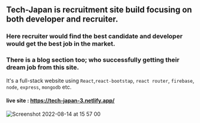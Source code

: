 
## Tech-Japan is recruitment site build focusing on both developer and recruiter.
### Here recruiter would find the best candidate and developer would get the best job in the market.
### There is a blog section too; who successfully getting their dream job from this site.
It's a  full-stack website using `React`,`react-bootstap`, `react router`, `firebase`, `node`, `express`, `mongodb` etc. 

#### live site : https://tech-japan-3.netlify.app/


![Screenshot 2022-08-14 at 15 57 00](https://user-images.githubusercontent.com/43867380/184526157-9ba597b8-c762-4dcb-b5f4-656197f340c2.png)


